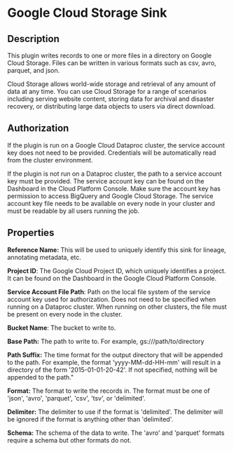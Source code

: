 # Google Cloud Storage Sink

Description
-----------
This plugin writes records to one or more files in a directory on Google Cloud Storage.
Files can be written in various formats such as csv, avro, parquet, and json.

Cloud Storage allows world-wide storage and retrieval of any amount of data at any time.
You can use Cloud Storage for a range of scenarios including serving website content,
storing data for archival and disaster recovery,
or distributing large data objects to users via direct download.

Authorization
-------------
If the plugin is run on a Google Cloud Dataproc cluster, the service account key does not need to be provided.
Credentials will be automatically read from the cluster environment.

If the plugin is not run on a Dataproc cluster, the path to a service account key must be provided.
The service account key can be found on the Dashboard in the Cloud Platform Console.
Make sure the account key has permission to access BigQuery and Google Cloud Storage.
The service account key file needs to be available on every node in your cluster and
must be readable by all users running the job.

Properties
----------
**Reference Name:** This will be used to uniquely identify this sink for lineage, annotating metadata, etc.

**Project ID**: The Google Cloud Project ID, which uniquely identifies a project.
It can be found on the Dashboard in the Google Cloud Platform Console.

**Service Account File Path**: Path on the local file system of the service account key used for
authorization. Does not need to be specified when running on a Dataproc cluster.
When running on other clusters, the file must be present on every node in the cluster.

**Bucket Name**: The bucket to write to.

**Base Path:** The path to write to. For example, gs://<bucket>/path/to/directory

**Path Suffix:** The time format for the output directory that will be appended to the path.
For example, the format 'yyyy-MM-dd-HH-mm' will result in a directory of the form '2015-01-01-20-42'.
If not specified, nothing will be appended to the path."

**Format:** The format to write the records in.
The format must be one of 'json', 'avro', 'parquet', 'csv', 'tsv', or 'delimited'.

**Delimiter:** The delimiter to use if the format is 'delimited'.
The delimiter will be ignored if the format is anything other than 'delimited'.

**Schema:** The schema of the data to write.
The 'avro' and 'parquet' formats require a schema but other formats do not.
